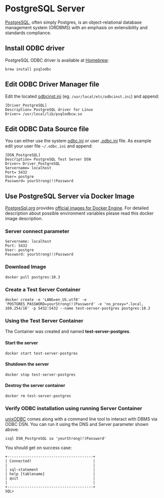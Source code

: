 # PostgreSQL Server

[PostgreSQL](https://www.postgresql.org), often simply Postgres, is an object-relational database management system (ORDBMS) with an emphasis on extensibility and standards compliance.

## Install ODBC driver 
PostgreSQL ODBC driver is available at [Homebrew](https://brew.sh/):
```
brew install psqlodbc
```

## Edit ODBC Driver Manager file
Edit the located [odbcinst.ini](https://github.com/hrabe/odbc-on-macos#locate-your-odbc-driver-and-data-source-config-files) (eg. `/usr/local/etc/odbcinst.ini`) and append:
```
[Driver_PostgreSQL]
Description= PostgreSQL driver for Linux
Driver= /usr/local/lib/psqlodbcw.so
```

## Edit ODBC Data Source file
You can either use the system [odbc.ini](https://github.com/hrabe/odbc-on-macos#locate-your-odbc-driver-and-data-source-config-files) or user [.odbc.ini](https://github.com/hrabe/odbc-on-macos#locate-your-odbc-driver-and-data-source-config-files) file. As example edit your user file `~/.odbc.ini` and append:
```
[DSN_PostgreSQL]
Description= PostgreSQL Test Server DSN
Driver= Driver_PostgreSQL
Servername= localhost
Port= 5432
User= postgre
Password= yourStrong(!)Password
```

## Use PostgreSQL Server via Docker Image
[PostgreSql.org](https://www.postgresql.org) provides [official images for Docker Engine](https://store.docker.com/images/postgres). For detailed description about possible environment variables please read this docker image description.

### Server connect parameter
```
Servername: localhost
Port: 5432
User: postgre
Password: yourStrong(!)Password
```

### Download Image
```
docker pull postgres:10.3
```

### Create a Test Server Container
```
docker create -e 'LANG=en_US.utf8' -e 'POSTGRES_PASSWORD=yourStrong(!)Password' -e 'no_proxy=*.local, 169.254/16' -p 5432:5432 --name test-server-postgres postgres:10.3
```

### Using the Test Server Container
The Container was created and named **test-server-postgres**. 

#### Start the server
```
docker start test-server-postgres
```

#### Shutdown the server
```
docker stop test-server-postgres
```

#### Destroy the server container
```
docker rm test-server-postgres
```

### Verify ODBC installation using running Server Container
[unixODBC](http://www.unixodbc.org/) comes along with a command line tool to interact with DBMS via ODBC DSN. You can run it using the DNS and Server parameter shown above:

```
isql DSN_PostgreSQL sa 'yourStrong(!)Password'
```

You should get on success case:
```
+---------------------------------------+
| Connected!                            |
|                                       |
| sql-statement                         |
| help [tablename]                      |
| quit                                  |
|                                       |
+---------------------------------------+
SQL>
```
